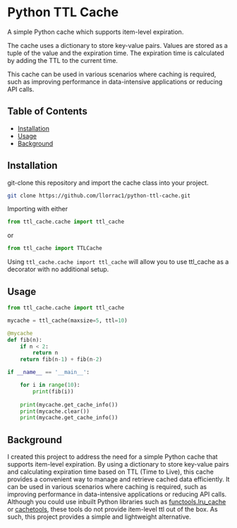# Python TTL Cache

A simple Python cache which supports item-level expiration.

The cache uses a dictionary to store key-value pairs. Values are stored as a tuple of the value and the expiration time. The expiration time is calculated by adding the TTL to the current time.

This cache can be used in various scenarios where caching is required, such as improving performance in data-intensive applications or reducing API calls. 

## Table of Contents

- [Installation](#installation)
- [Usage](#usage)
- [Background](#background)


## Installation

git-clone this repository and import the cache class into your project.

```bash # Path: terminal
git clone https://github.com/llorrac1/python-ttl-cache.git
```

Importing with either
```python # Path: README.md
from ttl_cache.cache import ttl_cache
```
or 
```python # Path: README.md
from ttl_cache import TTLCache
```

Using ```ttl_cache.cache import ttl_cache``` will allow you to use ttl_cache as a decorator with no additional setup.


## Usage

```python # Path: README.md
from ttl_cache.cache import ttl_cache

mycache = ttl_cache(maxsize=5, ttl=10)

@mycache
def fib(n):
    if n < 2:
        return n
    return fib(n-1) + fib(n-2)

if __name__ == '__main__':

    for i in range(10):
        print(fib(i))
    
    print(mycache.get_cache_info())
    print(mycache.clear())
    print(mycache.get_cache_info())

```

## Background 

I created this project to address the need for a simple Python cache that supports item-level expiration. By using a dictionary to store key-value pairs and calculating expiration time based on TTL (Time to Live), this cache provides a convenient way to manage and retrieve cached data efficiently. It can be used in various scenarios where caching is required, such as improving performance in data-intensive applications or reducing API calls. Although you could use inbuilt Python libraries such as [functools.lru_cache](https://docs.python.org/3/library/functools.html#functools.lru_cache) or [cachetools](https://cachetools.readthedocs.io/en/stable/), these tools do not provide item-level ttl out of the box. As such, this project provides a simple and lightweight alternative. 